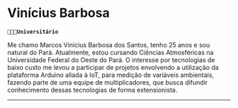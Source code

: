 # Vinícius Barbosa

**`🧑🏽‍💻Universitário`**

Me chamo Marcos Vinícius Barbosa dos Santos, tenho 25 anos e sou natural do Pará. Atualmente, estou cursando Ciências Atmosféricas na Universidade Federal do Oeste do Pará. O interesse por tecnologias de baixo custo me levou a participar de projetos envolvendo a utilização da plataforma Arduino aliada à IoT, para medição de variáveis ambientais, fazendo parte de uma equipe de multiplicadores, que busca difundir conhecimento dessas tecnologias de forma extensionista.

</p>

---
